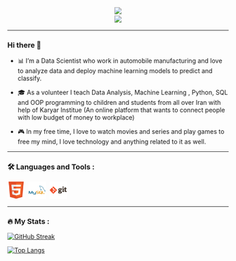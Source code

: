 


<div id="header" align="center">
  <img src="https://chools.in/wp-content/uploads/DS_6-1.gif" width="500"/>
</div>

<div id="header" align="center">
  <img src="https://komarev.com/ghpvc/?username=showmidelo&style=flat-square&color=blue" width="100"/>
</div>

--- 
### Hi there 👋

- 📊 I’m a Data Scientist who work in automobile manufacturing and love to analyze data and deploy machine learning models to predict and classify.

- 🎓 As a volunteer I teach Data Analysis, Machine Learning , Python, SQL and OOP programming to children and students from all over Iran with help of Karyar Institue (An online platform that wants to connect people with low budget of money to workplace)

- 🎮 In my free time, I love to watch movies and series and play games to free my mind, I love technology and anything related to it as well.

<!-- - :mailbox:How to reach me: [![Linkedin Badge](https://img.shields.io/badge/-kakbar-blue?style=flat&logo=Linkedin&logoColor=white)](your-linkedin-url) -->

---

### 🛠️ Languages and Tools :

<div>
  <img src="https://github.com/devicons/devicon/blob/master/icons/html5/html5-original.svg" title="HTML5" alt="HTML" width="40" height="40"/>&nbsp;
  <img src="https://github.com/devicons/devicon/blob/master/icons/mysql/mysql-original-wordmark.svg" title="MySQL"  alt="MySQL" width="40" height="40"/>&nbsp;
  <img src="https://github.com/devicons/devicon/blob/master/icons/git/git-original-wordmark.svg" title="Git" **alt="Git" width="40" height="40"/>
</div>

---


### 🔥 My Stats :

[![GitHub Streak](http://github-readme-streak-stats.herokuapp.com?user=showmidelo&theme=dark&background=000000)](https://git.io/streak-stats)


[![Top Langs](https://github-readme-stats.vercel.app/api/top-langs/?username=showmidelo&layout=compact&theme=vision-friendly-dark)](https://github.com/anuraghazra/github-readme-stats)
<!--
**showmidelo/showmidelo** is a ✨ _special_ ✨ repository because its `README.md` (this file) appears on your GitHub profile.

Here are some ideas to get you started:

- 🔭 I’m currently working on ...
- 🌱 I’m currently learning ...
- 👯 I’m looking to collaborate on ...
- 🤔 I’m looking for help with ...
- 💬 Ask me about ...
- 📫 How to reach me: ...
- 😄 Pronouns: ...
- ⚡ Fun fact: ...
-->

